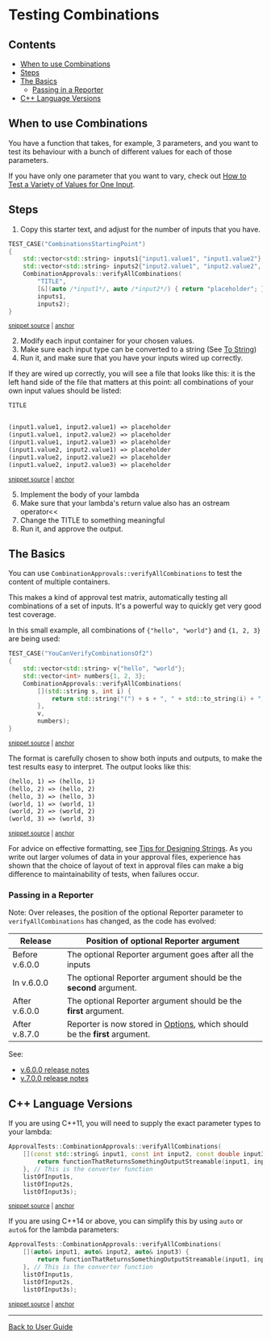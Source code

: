 <a id="top"></a>

# Testing Combinations

<!-- toc -->
## Contents

  * [When to use Combinations](#when-to-use-combinations)
  * [Steps](#steps)
  * [The Basics](#the-basics)
    * [Passing in a Reporter](#passing-in-a-reporter)
  * [C++ Language Versions](#c-language-versions)<!-- endToc -->

## When to use Combinations

You have a function that takes, for example, 3 parameters, and you want to test its behaviour with a bunch of different values for each of those parameters.

If you have only one parameter that you want to vary, check out [How to Test a Variety of Values for One Input](/doc/how_tos/TestAVarietyOfValues.md#top).

## Steps

1. Copy this starter text, and adjust for the number of inputs that you have.

<!-- snippet: CombinationsStartingPoint -->
<a id='snippet-combinationsstartingpoint'></a>
```cpp
TEST_CASE("CombinationsStartingPoint")
{
    std::vector<std::string> inputs1{"input1.value1", "input1.value2"};
    std::vector<std::string> inputs2{"input2.value1", "input2.value2", "input2.value3"};
    CombinationApprovals::verifyAllCombinations(
        "TITLE",
        [&](auto /*input1*/, auto /*input2*/) { return "placeholder"; },
        inputs1,
        inputs2);
}
```
<sup><a href='/tests/DocTest_Tests/CombinationExamples.cpp#L22-L33' title='Snippet source file'>snippet source</a> | <a href='#snippet-combinationsstartingpoint' title='Start of snippet'>anchor</a></sup>
<!-- endSnippet -->

2. Modify each input container for your chosen values.
3. Make sure each input type can be converted to a string (See [To String](/doc/ToString.md#how))
4. Run it, and make sure that you have your inputs wired up correctly.

If they are wired up correctly, you will see a file that looks like this: it is the left hand side of the file that
matters at this point: all combinations of your own input values should be listed:

<!-- snippet: CombinationExamples.CombinationsStartingPoint.approved.txt -->
<a id='snippet-CombinationExamples.CombinationsStartingPoint.approved.txt'></a>
```txt
TITLE


(input1.value1, input2.value1) => placeholder
(input1.value1, input2.value2) => placeholder
(input1.value1, input2.value3) => placeholder
(input1.value2, input2.value1) => placeholder
(input1.value2, input2.value2) => placeholder
(input1.value2, input2.value3) => placeholder

```
<sup><a href='/tests/DocTest_Tests/approval_tests/CombinationExamples.CombinationsStartingPoint.approved.txt#L1-L10' title='Snippet source file'>snippet source</a> | <a href='#snippet-CombinationExamples.CombinationsStartingPoint.approved.txt' title='Start of snippet'>anchor</a></sup>
<!-- endSnippet -->

5. Implement the body of your lambda
6. Make sure that your lambda's return value also has an ostream operator<<
7. Change the TITLE to something meaningful
8. Run it, and approve the output.

## The Basics

You can use `CombinationApprovals::verifyAllCombinations` to test the content of multiple containers.

This makes a kind of approval test matrix, automatically testing all combinations of a set of inputs. It's a powerful way to quickly get very good test coverage.

In this small example, all combinations of `{"hello", "world"}` and `{1, 2, 3}` are being used:

<!-- snippet: YouCanVerifyCombinationsOf2 -->
<a id='snippet-youcanverifycombinationsof2'></a>
```cpp
TEST_CASE("YouCanVerifyCombinationsOf2")
{
    std::vector<std::string> v{"hello", "world"};
    std::vector<int> numbers{1, 2, 3};
    CombinationApprovals::verifyAllCombinations(
        [](std::string s, int i) {
            return std::string("(") + s + ", " + std::to_string(i) + ")";
        },
        v,
        numbers);
}
```
<sup><a href='/tests/DocTest_Tests/CombinationExamples.cpp#L8-L20' title='Snippet source file'>snippet source</a> | <a href='#snippet-youcanverifycombinationsof2' title='Start of snippet'>anchor</a></sup>
<!-- endSnippet -->

The format is carefully chosen to show both inputs and outputs, to make the test results easy to interpret. The output looks like this:

<!-- snippet: CombinationExamples.YouCanVerifyCombinationsOf2.approved.txt -->
<a id='snippet-CombinationExamples.YouCanVerifyCombinationsOf2.approved.txt'></a>
```txt
(hello, 1) => (hello, 1)
(hello, 2) => (hello, 2)
(hello, 3) => (hello, 3)
(world, 1) => (world, 1)
(world, 2) => (world, 2)
(world, 3) => (world, 3)

```
<sup><a href='/tests/DocTest_Tests/approval_tests/CombinationExamples.YouCanVerifyCombinationsOf2.approved.txt#L1-L7' title='Snippet source file'>snippet source</a> | <a href='#snippet-CombinationExamples.YouCanVerifyCombinationsOf2.approved.txt' title='Start of snippet'>anchor</a></sup>
<!-- endSnippet -->

For advice on effective formatting, see [Tips for Designing Strings](/doc/explanations/TipsForDesigningStrings.md#top). As you write out larger volumes of data in your approval files, experience has shown that the choice of layout of text in approval files can make a big difference to maintainability of tests, when failures occur.

### Passing in a Reporter

Note: Over releases, the position of the optional Reporter parameter to `verifyAllCombinations` has changed, as the code has evolved:

| Release  | Position of optional Reporter argument |
|----------|---------------------|
| Before v.6.0.0 | The optional Reporter argument goes after all the inputs |
| In v.6.0.0 | The optional Reporter argument should be the **second** argument. |
| After v.6.0.0 | The optional Reporter argument should be the **first** argument. |
| After v.8.7.0 | Reporter is now stored in [Options](/doc/Options.md#top), which should be the **first** argument. |

See:

* [v.6.0.0 release notes](https://github.com/approvals/ApprovalTests.cpp/releases/tag/v.6.0.0)
* [v.7.0.0 release notes](https://github.com/approvals/ApprovalTests.cpp/releases/tag/v.7.0.0)

## C++ Language Versions

If you are using C++11, you will need to supply the exact parameter types to your lambda:

<!-- snippet: sample_combinations_of_three -->
<a id='snippet-sample_combinations_of_three'></a>
```cpp
ApprovalTests::CombinationApprovals::verifyAllCombinations(
    [](const std::string& input1, const int input2, const double input3) {
        return functionThatReturnsSomethingOutputStreamable(input1, input2, input3);
    }, // This is the converter function
    listOfInput1s,
    listOfInput2s,
    listOfInput3s);
```
<sup><a href='/tests/DocTest_Tests/docs/CombinationsSampleCode.cpp#L22-L30' title='Snippet source file'>snippet source</a> | <a href='#snippet-sample_combinations_of_three' title='Start of snippet'>anchor</a></sup>
<!-- endSnippet -->

If you are using C++14 or above, you can simplify this by using `auto` or `auto&` for the lambda parameters:

<!-- snippet: sample_combinations_of_three_with_auto -->
<a id='snippet-sample_combinations_of_three_with_auto'></a>
```cpp
ApprovalTests::CombinationApprovals::verifyAllCombinations(
    [](auto& input1, auto& input2, auto& input3) {
        return functionThatReturnsSomethingOutputStreamable(input1, input2, input3);
    }, // This is the converter function
    listOfInput1s,
    listOfInput2s,
    listOfInput3s);
```
<sup><a href='/tests/DocTest_Tests/docs/CombinationsSampleCode.cpp#L39-L47' title='Snippet source file'>snippet source</a> | <a href='#snippet-sample_combinations_of_three_with_auto' title='Start of snippet'>anchor</a></sup>
<!-- endSnippet -->

---

[Back to User Guide](/doc/README.md#top)
